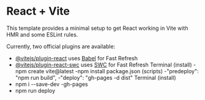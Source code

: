 # React + Vite

This template provides a minimal setup to get React working in Vite with HMR and some ESLint rules.

Currently, two official plugins are available:

- [@vitejs/plugin-react](https://github.com/vitejs/vite-plugin-react/blob/main/packages/plugin-react/README.md) uses [Babel](https://babeljs.io/) for Fast Refresh
- [@vitejs/plugin-react-swc](https://github.com/vitejs/vite-plugin-react-swc) uses [SWC](https://swc.rs/) for Fast Refresh
Terminal (install)
-npm create vite@latest
-npm install
package.json (scripts)
-"predeploy": "npm run build",
-"deploy": "gh-pages -d dist"
Terminal (install)
- npm i --save-dev -gh-pages
- npm run deploy

